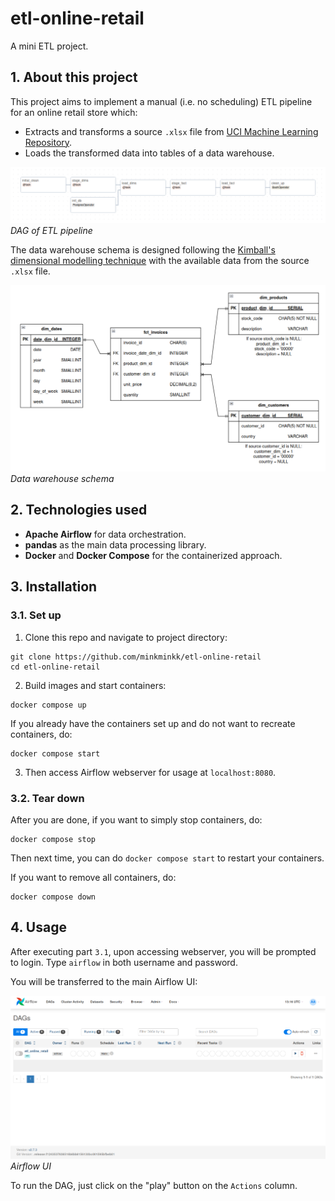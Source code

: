 # etl-online-retail

A mini ETL project.

## 1. About this project

This project aims to implement a manual (i.e. no scheduling) ETL pipeline for an online retail store which:
- Extracts and transforms a source `.xlsx` file from [UCI Machine Learning Repository](https://archive.ics.uci.edu/dataset/502/online+retail+ii).
- Loads the transformed data into tables of a data warehouse.

![Airflow DAG](imgs/airflow_dag.png)
*DAG of ETL pipeline*

The data warehouse schema is designed following the [Kimball's dimensional modelling technique](https://www.kimballgroup.com/data-warehouse-business-intelligence-resources/kimball-techniques/dimensional-modeling-techniques/) with the available data from the source `.xlsx` file.

![Data warehouse schema](imgs/dwh_schema.png)
*Data warehouse schema*

## 2. Technologies used

- **Apache Airflow** for data orchestration.
- **pandas** as the main data processing library.
- **Docker** and **Docker Compose** for the containerized approach.

## 3. Installation

### 3.1. Set up

1. Clone this repo and navigate to project directory:

```shell
git clone https://github.com/minkminkk/etl-online-retail
cd etl-online-retail
```

2. Build images and start containers:

```shell
docker compose up
```

If you already have the containers set up and do not want to recreate containers, do:

```shell
docker compose start
```

3. Then access Airflow webserver for usage at `localhost:8080`.

### 3.2. Tear down

After you are done, if you want to simply stop containers, do:

```shell
docker compose stop
```

Then next time, you can do `docker compose start` to restart your containers.

If you want to remove all containers, do:

```shell
docker compose down
```

## 4. Usage

After executing part `3.1`, upon accessing webserver, you will be prompted to login. Type `airflow` in both username and password.

You will be transferred to the main Airflow UI:

![The Airflow UI](imgs/airflow_ui.png)
*Airflow UI*

To run the DAG, just click on the "play" button on the `Actions` column.

